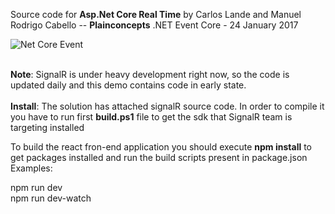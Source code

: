 Source code for **Asp.Net Core Real Time** by Carlos Lande and Manuel Rodrigo Cabello --
**Plainconcepts** .NET Event Core - 24 January 2017


![Net Core Event](https://s28.postimg.org/lt67mo4x9/C27_0d_KXUAEw1_Xm_1_jpg_large.jpg "Net Core Event")
<br/>
<br/>

**Note**: SignalR is under heavy development right now, so the code is updated daily and this demo
contains code in early state.
<br/><br/>
**Install**: The solution has attached signalR source code. In order to compile it you 
have to run first **build.ps1** file to get the sdk that SignalR team is targeting installed

To build the react fron-end application you should execute **npm install** to get packages installed and run the build scripts
present in package.json
<br/>
Examples:

npm run dev<br/>
npm run dev-watch<br/>



